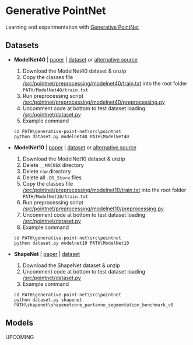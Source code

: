 # **Generative PointNet**

Learning and experimentation with [Generative PointNet](https://arxiv.org/abs/2004.01301)

## **Datasets**

- **ModelNet40** | [paper](https://arxiv.org/abs/1406.5670) | [dataset](https://3dshapenets.cs.princeton.edu) or [alternative source](https://modelnet.cs.princeton.edu)

    1. Download the ModelNet40 dataset & unzip
    1. Copy the classes file [/src/pointnet/preprocessing/modelnet40/train.txt](/src/pointnet/preprocessing/modelnet40/train.txt) into the root folder `PATH/ModelNet40/train.txt`
    1. Run preprocessing script [/src/pointnet/preprocessing/modelnet40/preprocessing.py](/src/pointnet/preprocessing/modelnet40/preprocess.py)
    1. Uncomment code at bottom to test dataset loading [/src/pointnet/dataset.py](/src/pointnet/dataset.py)
    1. Example command

    ```
    cd PATH\generative-point-net\src\pointnet
    python dataset.py modelnet40 PATH\ModelNet40 
    ```

- **ModelNet10** | [paper](https://arxiv.org/abs/1406.5670) | [dataset](https://3dshapenets.cs.princeton.edu) or [alternative source](https://modelnet.cs.princeton.edu)

    1. Download the ModelNet10 dataset & unzip
    1. Delete `__MACOSX` directory
    1. Delete `raw` directory
    1. Delete all `.DS_Store` files
    1. Copy the classes file [/src/pointnet/preprocessing/modelnet10/train.txt](/src/pointnet/preprocessing/modelnet10/train.txt) into the root folder `PATH/ModelNet10/train.txt`
    1. Run preprocessing script [/src/pointnet/preprocessing/modelnet10/preprocessing.py](/src/pointnet/preprocessing/modelnet10/preprocess.py)
    1. Uncomment code at bottom to test dataset loading [/src/pointnet/dataset.py](/src/pointnet/dataset.py)
    1. Example command

    ```
    cd PATH\generative-point-net\src\pointnet
    python dataset.py modelnet10 PATH\ModelNet10 
    ```

- **ShapeNet** | [paper](https://arxiv.org/abs/1512.03012) | [dataset](https://www.kaggle.com/datasets/guxue17/shapenet1?select=shapenet)

    1. Download the ShapeNet dataset & unzip
    1. Uncomment code at bottom to test dataset loading [/src/pointnet/dataset.py](/src/pointnet/dataset.py)
    1. Example command

    ```
    cd PATH\generative-point-net\src\pointnet
    python dataset.py shapenet PATH\shapenet\shapenetcore_partanno_segmentation_benchmark_v0 
    ```

## **Models**

UPCOMING
